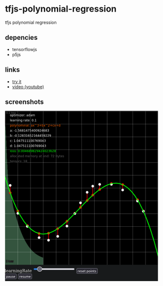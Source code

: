 # tfjs-polynomial-regression
 tfjs polynomial regression
 
 ## depencies
  - tensorflowjs
  - p5js
 ## links
  - [try it](https://clod44.github.io/tfjs-polynomial-regression/)
  - [video (youtube)](https://youtube.com/shorts/FK5mzcAnz0I?feature=share)
 ## screenshots
 ![screenshot of tfjs polynominal regression sketch](screenshot.png)  
 
 
 

